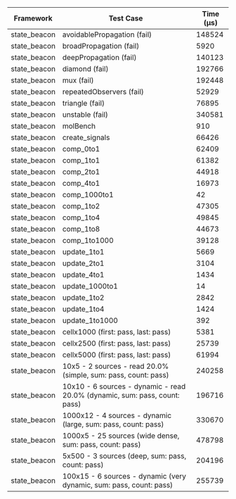 | Framework | Test Case | Time (μs) |
| --- | --- | --- |
| state_beacon | avoidablePropagation (fail) | 148524 |
| state_beacon | broadPropagation (fail) | 5920 |
| state_beacon | deepPropagation (fail) | 140123 |
| state_beacon | diamond (fail) | 192766 |
| state_beacon | mux (fail) | 192448 |
| state_beacon | repeatedObservers (fail) | 52929 |
| state_beacon | triangle (fail) | 76895 |
| state_beacon | unstable (fail) | 340581 |
| state_beacon | molBench | 910 |
| state_beacon | create_signals | 66426 |
| state_beacon | comp_0to1 | 62409 |
| state_beacon | comp_1to1 | 61382 |
| state_beacon | comp_2to1 | 44918 |
| state_beacon | comp_4to1 | 16973 |
| state_beacon | comp_1000to1 | 42 |
| state_beacon | comp_1to2 | 47305 |
| state_beacon | comp_1to4 | 49845 |
| state_beacon | comp_1to8 | 44673 |
| state_beacon | comp_1to1000 | 39128 |
| state_beacon | update_1to1 | 5669 |
| state_beacon | update_2to1 | 3104 |
| state_beacon | update_4to1 | 1434 |
| state_beacon | update_1000to1 | 14 |
| state_beacon | update_1to2 | 2842 |
| state_beacon | update_1to4 | 1424 |
| state_beacon | update_1to1000 | 392 |
| state_beacon | cellx1000 (first: pass, last: pass) | 5381 |
| state_beacon | cellx2500 (first: pass, last: pass) | 25739 |
| state_beacon | cellx5000 (first: pass, last: pass) | 61994 |
| state_beacon | 10x5 - 2 sources - read 20.0% (simple, sum: pass, count: pass) | 240258 |
| state_beacon | 10x10 - 6 sources - dynamic - read 20.0% (dynamic, sum: pass, count: pass) | 196716 |
| state_beacon | 1000x12 - 4 sources - dynamic (large, sum: pass, count: pass) | 330670 |
| state_beacon | 1000x5 - 25 sources (wide dense, sum: pass, count: pass) | 478798 |
| state_beacon | 5x500 - 3 sources (deep, sum: pass, count: pass) | 204196 |
| state_beacon | 100x15 - 6 sources - dynamic (very dynamic, sum: pass, count: pass) | 255739 |
